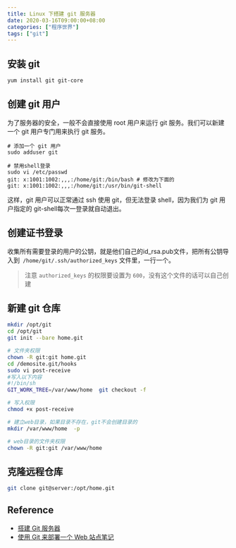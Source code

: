 ```yaml
---
title: Linux 下搭建 git 服务器
date: 2020-03-16T09:00:00+08:00
categories: ["程序世界"]
tags: ["git"]
---
```


## 安装 git
```bash
yum install git git-core
```

## 创建 git 用户

为了服务器的安全，一般不会直接使用 root 用户来运行 git 服务。我们可以新建一个 git 用户专门用来执行 git 服务。

```shell
# 添加一个 git 用户
sudo adduser git 

# 禁用shell登录
sudo vi /etc/passwd
git: x:1001:1002:,,,:/home/git:/bin/bash # 修改为下面的
git: x:1001:1002:,,,:/home/git:/usr/bin/git-shell
```
这样，git 用户可以正常通过 ssh 使用 git，但无法登录 shell，因为我们为 git 用户指定的 git-shell每次一登录就自动退出。

## 创建证书登录
收集所有需要登录的用户的公钥，就是他们自己的id_rsa.pub文件，把所有公钥导入到` /home/git/.ssh/authorized_keys` 文件里，一行一个。
> 注意 `authorized_keys` 的权限要设置为 `600`，没有这个文件的话可以自己创建

## 新建 git 仓库
```bash
mkdir /opt/git
cd /opt/git
git init --bare home.git

# 文件夹权限
chown -R git:git home.git
cd /demosite.git/hooks
sudo vi post-receive
#写入以下内容
#!/bin/sh
GIT_WORK_TREE=/var/www/home  git checkout -f

# 写入权限
chmod +x post-receive

# 建立web目录，如果目录不存在，git不会创建目录的
mkdir /var/www/home  -p

# web目录的文件夹权限
chown -R git:git /var/www/home
```

## 克隆远程仓库
```bash
git clone git@server:/opt/home.git
```

## Reference
- [搭建 Git 服务器](https://www.liaoxuefeng.com/wiki/896043488029600/899998870925664)
- [使用 Git 来部署一个 Web 站点笔记](https://rmingwang.com/using-git-to-deploy-a-web-site.html)
